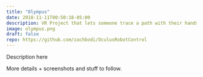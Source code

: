 ```yaml
---
title: "Olympus"
date: 2018-11-11T00:50:18-05:00
description: VR Project that lets someone trace a path with their hands, then send it to a robot for it to travel along.
image: olympus.png
draft: false
repo: https://github.com/zachbodi/OculusRobotControl
---
```


Description here

More details + screenshots and stuff to follow. 